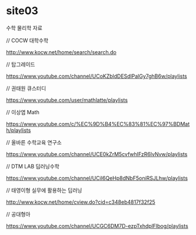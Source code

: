 # site03

수학 물리학 자료

// COCW 대학수학

http://www.kocw.net/home/search/search.do

// 탑그레이드

https://www.youtube.com/channel/UCoKZbldDESdlPalGy7ghB6w/playlists

// 권태원 큐스터디

https://www.youtube.com/user/mathlatte/playlists

// 이상엽 Math

https://www.youtube.com/c/%EC%9D%B4%EC%83%81%EC%97%BDMath/playlists

// 올바른 수학교육 연구소

https://www.youtube.com/channel/UCE0kZrM5cvfwhIFzR6lvNvw/playlists

// DTM LAB 딥러닝수학

https://www.youtube.com/channel/UCiI6QeHp8dNbF5oniRSJLhw/playlists

// 태영이형 실무에 활용하는 딥러닝

http://www.kocw.net/home/cview.do?cid=c348eb4817f32f25

// 공대형아

https://www.youtube.com/channel/UCGC6DM7D-ezpTxhdplFlbog/playlists

